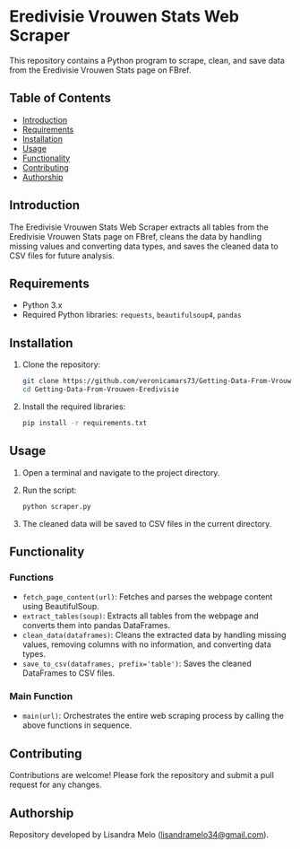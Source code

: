 # Eredivisie Vrouwen Stats Web Scraper

This repository contains a Python program to scrape, clean, and save data from the Eredivisie Vrouwen Stats page on FBref.

## Table of Contents

- [Introduction](#introduction)
- [Requirements](#requirements)
- [Installation](#installation)
- [Usage](#usage)
- [Functionality](#functionality)
- [Contributing](#contributing)
- [Authorship](#authorship)

## Introduction

The Eredivisie Vrouwen Stats Web Scraper extracts all tables from the Eredivisie Vrouwen Stats page on FBref, cleans the data by handling missing values and converting data types, and saves the cleaned data to CSV files for future analysis.

## Requirements

- Python 3.x
- Required Python libraries: `requests`, `beautifulsoup4`, `pandas`

## Installation

1. Clone the repository:

    ```sh
    git clone https://github.com/veronicamars73/Getting-Data-From-Vrouwen-Eredivisie.git
    cd Getting-Data-From-Vrouwen-Eredivisie
    ```

2. Install the required libraries:

    ```sh
    pip install -r requirements.txt
    ```

## Usage

1. Open a terminal and navigate to the project directory.

2. Run the script:

    ```sh
    python scraper.py
    ```

3. The cleaned data will be saved to CSV files in the current directory.

## Functionality

### Functions

- `fetch_page_content(url)`: Fetches and parses the webpage content using BeautifulSoup.
- `extract_tables(soup)`: Extracts all tables from the webpage and converts them into pandas DataFrames.
- `clean_data(dataframes)`: Cleans the extracted data by handling missing values, removing columns with no information, and converting data types.
- `save_to_csv(dataframes, prefix='table')`: Saves the cleaned DataFrames to CSV files.

### Main Function

- `main(url)`: Orchestrates the entire web scraping process by calling the above functions in sequence.

## Contributing

Contributions are welcome! Please fork the repository and submit a pull request for any changes.

## Authorship

Repository developed by Lisandra Melo (<lisandramelo34@gmail.com>).